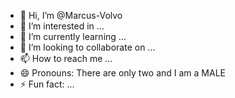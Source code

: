 - 👋 Hi, I’m @Marcus-Volvo
- 👀 I’m interested in ...
- 🌱 I’m currently learning ...
- 💞️ I’m looking to collaborate on ...
- 📫 How to reach me ...
- 😄 Pronouns: There are only two and I am a MALE
- ⚡ Fun fact: ...

<!---
Marcus-Volvo/Marcus-Volvo is a ✨ special ✨ repository because its `README.md` (this file) appears on your GitHub profile.
You can click the Preview link to take a look at your changes.
--->
